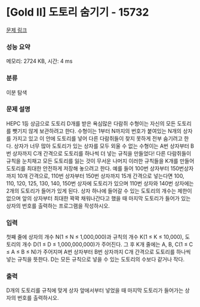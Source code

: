 # [Gold II] 도토리 숨기기 - 15732 

[문제 링크](https://www.acmicpc.net/problem/15732) 

### 성능 요약

메모리: 2724 KB, 시간: 4 ms

### 분류

이분 탐색

### 문제 설명

<p>HEPC 1등 상금으로 도토리 D개를 받은 욕심많은 다람쥐 수형이는 자신의 모든 도토리를 뺏기지 않게 보관하려고 한다. 수형이는 1부터 N까지의 번호가 붙여있는 N개의 상자를 가지고 있고 이 안에 도토리를 넣어 다른 다람쥐들이 찾지 못하게 전부 숨기려고 한다. 상자가 너무 많아 도토리가 있는 상자를 모두 외울 수 없는 수형이는 A번 상자부터 B번 상자까지 C개 간격으로 도토리를 하나씩 더 넣는 규칙을 만들었다! 다른 다람쥐들이 규칙을 눈치채고 모든 도토리를 잃는 것이 무서운 나머지 이러한 규칙들을 K개를 만들어 도토리를 최대한 안전하게 저장해 놓으려고 한다. 예를 들어 100번 상자부터 150번상자까지 10개 간격으로, 110번 상자부터 150번 상자까지 15개 간격으로 넣는다면 100, 110, 120, 125, 130, 140, 150번 상자에 도토리가 있으며 110번 상자와 140번 상자에는 2개의 도토리가 들어가 있게 된다. 상자 하나에 들어갈 수 있는 도토리의 개수는 제한이 없으며 앞의 상자부터 최대한 꽉꽉 채워나간다고 했을 때 마지막 도토리가 들어가 있는 상자의 번호를 출력하는 프로그램을 작성하시오.</p>

### 입력 

 <p>첫째 줄에 상자의 개수 N(1 ≤ N ≤ 1,000,000)과 규칙의 개수 K(1 ≤ K ≤ 10,000), 도토리의 개수 D(1 ≤ D ≤ 1,000,000,000)가 주어진다. 그 후 K개 줄에는 A, B, C(1 ≤ C ≤ A ≤ B ≤ N)가 주어지며 A번 상자부터 B번 상자까지 C개 간격으로 도토리를 하나씩 넣는 규칙을 뜻한다. D는 모든 규칙으로 넣을 수 있는 도토리의 수보다 같거나 작다.</p>

### 출력 

 <p>D개의 도토리를 규칙에 맞게 상자 앞에서부터 넣었을 때 마지막 도토리가 들어가는 상자의 번호를 출력하시오.</p>

